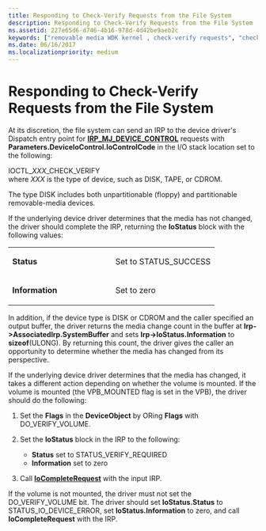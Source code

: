 ```yaml
---
title: Responding to Check-Verify Requests from the File System
description: Responding to Check-Verify Requests from the File System
ms.assetid: 227e65d6-d746-4b16-978d-4d42be9aeb2c
keywords: ["removable media WDK kernel , check-verify requests", "check-verify requests WDK removable media", "media change requests WDK removable media", "checking removable media changes", "verifying removable media changes"]
ms.date: 06/16/2017
ms.localizationpriority: medium
---
```


# Responding to Check-Verify Requests from the File System





At its discretion, the file system can send an IRP to the device driver's Dispatch entry point for [**IRP\_MJ\_DEVICE\_CONTROL**](https://docs.microsoft.com/windows-hardware/drivers/kernel/irp-mj-device-control) requests with **Parameters.DeviceIoControl.IoControlCode** in the I/O stack location set to the following:

<a href="" id="ioctl-xxx-check-verify"></a>IOCTL\_*XXX*\_CHECK\_VERIFY  
where *XXX* is the type of device, such as DISK, TAPE, or CDROM.

The type DISK includes both unpartitionable (floppy) and partitionable removable-media devices.

If the underlying device driver determines that the media has not changed, the driver should complete the IRP, returning the **IoStatus** block with the following values:

<table>
<colgroup>
<col width="50%" />
<col width="50%" />
</colgroup>
<tbody>
<tr class="odd">
<td><p><strong>Status</strong></p></td>
<td><p>Set to STATUS_SUCCESS</p></td>
</tr>
<tr class="even">
<td><p><strong>Information</strong></p></td>
<td><p>Set to zero</p></td>
</tr>
</tbody>
</table>

 

In addition, if the device type is DISK or CDROM and the caller specified an output buffer, the driver returns the media change count in the buffer at **Irp-&gt;AssociatedIrp.SystemBuffer** and sets **Irp-&gt;IoStatus.Information** to **sizeof**(ULONG). By returning this count, the driver gives the caller an opportunity to determine whether the media has changed from its perspective.

If the underlying device driver determines that the media has changed, it takes a different action depending on whether the volume is mounted. If the volume is mounted (the VPB\_MOUNTED flag is set in the VPB), the driver should do the following:

1.  Set the **Flags** in the **DeviceObject** by ORing **Flags** with DO\_VERIFY\_VOLUME.

2.  Set the **IoStatus** block in the IRP to the following:
    -   **Status** set to STATUS\_VERIFY\_REQUIRED
    -   **Information** set to zero

3.  Call [**IoCompleteRequest**](https://docs.microsoft.com/windows-hardware/drivers/ddi/content/wdm/nf-wdm-iocompleterequest) with the input IRP.

If the volume is not mounted, the driver must not set the DO\_VERIFY\_VOLUME bit. The driver should set **IoStatus.Status** to STATUS\_IO\_DEVICE\_ERROR, set **IoStatus.Information** to zero, and call **IoCompleteRequest** with the IRP.

 

 




